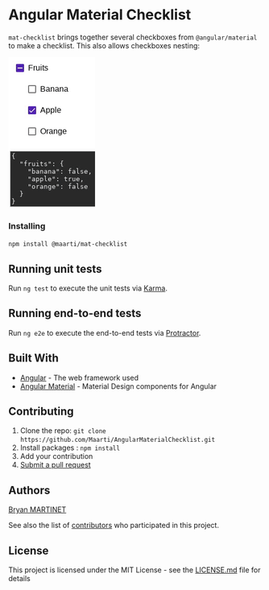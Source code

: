 # Angular Material Checklist

`mat-checklist` brings together several checkboxes from `@angular/material` to make a checklist. This also allows checkboxes nesting:

![Mat Checklist Demo](./docs/mat-checklist-demo.gif)

### Installing

`npm install @maarti/mat-checklist`

## Running unit tests

Run `ng test` to execute the unit tests via [Karma](https://karma-runner.github.io).

## Running end-to-end tests

Run `ng e2e` to execute the end-to-end tests via [Protractor](http://www.protractortest.org/).


## Built With

* [Angular](https://angular.io/) - The web framework used
* [Angular Material](https://material.angular.io/) - Material Design components for Angular

## Contributing

1. Clone the repo: `git clone https://github.com/Maarti/AngularMaterialChecklist.git`
2. Install packages : `npm install`
3. Add your contribution
4. [Submit a pull request](https://github.com/Maarti/AngularMaterialChecklist/pull/new/master)


## Authors

[Bryan MARTINET](https://maarti.net/)

See also the list of [contributors](https://github.com/Maarti/AngularMaterialChecklist/graphs/contributors) who participated in this project.

## License

This project is licensed under the MIT License - see the [LICENSE.md](LICENSE.md) file for details
